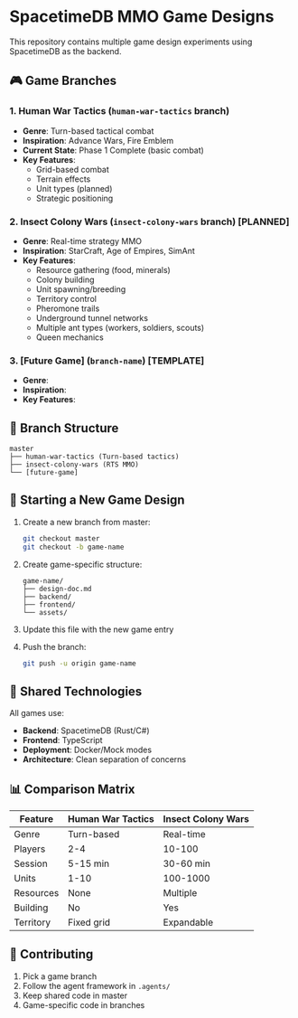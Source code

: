 # SpacetimeDB MMO Game Designs

This repository contains multiple game design experiments using SpacetimeDB as the backend.

## 🎮 Game Branches

### 1. Human War Tactics (`human-war-tactics` branch)
- **Genre**: Turn-based tactical combat
- **Inspiration**: Advance Wars, Fire Emblem
- **Current State**: Phase 1 Complete (basic combat)
- **Key Features**: 
  - Grid-based combat
  - Terrain effects
  - Unit types (planned)
  - Strategic positioning

### 2. Insect Colony Wars (`insect-colony-wars` branch) [PLANNED]
- **Genre**: Real-time strategy MMO
- **Inspiration**: StarCraft, Age of Empires, SimAnt
- **Key Features**:
  - Resource gathering (food, minerals)
  - Colony building
  - Unit spawning/breeding
  - Territory control
  - Pheromone trails
  - Underground tunnel networks
  - Multiple ant types (workers, soldiers, scouts)
  - Queen mechanics

### 3. [Future Game] (`branch-name`) [TEMPLATE]
- **Genre**: 
- **Inspiration**: 
- **Key Features**:

## 🔄 Branch Structure

```
master
├── human-war-tactics (Turn-based tactics)
├── insect-colony-wars (RTS MMO)
└── [future-game]
```

## 🚀 Starting a New Game Design

1. Create a new branch from master:
   ```bash
   git checkout master
   git checkout -b game-name
   ```

2. Create game-specific structure:
   ```
   game-name/
   ├── design-doc.md
   ├── backend/
   ├── frontend/
   └── assets/
   ```

3. Update this file with the new game entry

4. Push the branch:
   ```bash
   git push -u origin game-name
   ```

## 🎯 Shared Technologies

All games use:
- **Backend**: SpacetimeDB (Rust/C#)
- **Frontend**: TypeScript
- **Deployment**: Docker/Mock modes
- **Architecture**: Clean separation of concerns

## 📊 Comparison Matrix

| Feature | Human War Tactics | Insect Colony Wars |
|---------|-------------------|-------------------|
| Genre | Turn-based | Real-time |
| Players | 2-4 | 10-100 |
| Session | 5-15 min | 30-60 min |
| Units | 1-10 | 100-1000 |
| Resources | None | Multiple |
| Building | No | Yes |
| Territory | Fixed grid | Expandable |

## 🤝 Contributing

1. Pick a game branch
2. Follow the agent framework in `.agents/`
3. Keep shared code in master
4. Game-specific code in branches